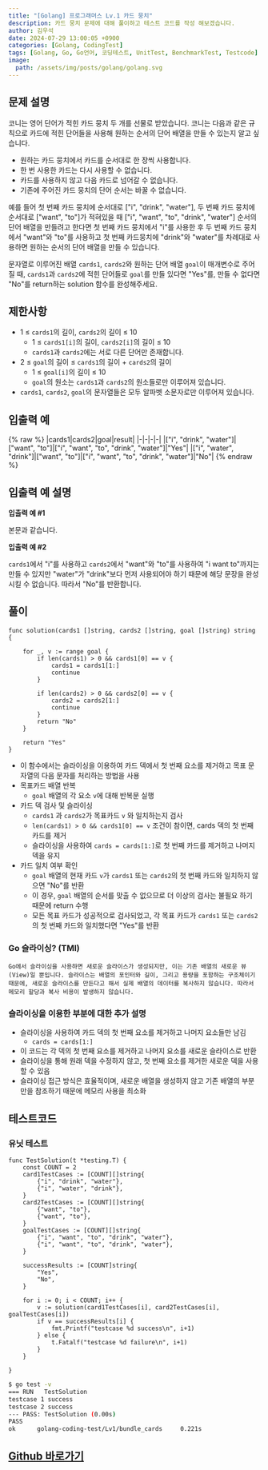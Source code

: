 ```yaml
---
title: "[Golang] 프로그래머스 Lv.1 카드 뭉치"
description: 카드 뭉치 문제에 대해 풀이하고 테스트 코드를 작성 해보겠습니다.
author: 김우석
date: 2024-07-29 13:00:05 +0900
categories: [Golang, CodingTest]
tags: [Golang, Go, Go언어, 코딩테스트, UnitTest, BenchmarkTest, Testcode]
image:
  path: /assets/img/posts/golang/golang.svg
---
```


## 문제 설명
코니는 영어 단어가 적힌 카드 뭉치 두 개를 선물로 받았습니다. 코니는 다음과 같은 규칙으로 카드에 적힌 단어들을 사용해 원하는 순서의 단어 배열을 만들 수 있는지 알고 싶습니다.

- 원하는 카드 뭉치에서 카드를 순서대로 한 장씩 사용합니다.
- 한 번 사용한 카드는 다시 사용할 수 없습니다.
- 카드를 사용하지 않고 다음 카드로 넘어갈 수 없습니다.
- 기존에 주어진 카드 뭉치의 단어 순서는 바꿀 수 없습니다.

예를 들어 첫 번째 카드 뭉치에 순서대로 ["i", "drink", "water"], 두 번째 카드 뭉치에 순서대로 ["want", "to"]가 적혀있을 때 ["i", "want", "to", "drink", "water"] 순서의 단어 배열을 만들려고 한다면 첫 번째 카드 뭉치에서 "i"를 사용한 후 두 번째 카드 뭉치에서 "want"와 "to"를 사용하고 첫 번째 카드뭉치에 "drink"와 "water"를 차례대로 사용하면 원하는 순서의 단어 배열을 만들 수 있습니다.

문자열로 이루어진 배열 `cards1`, `cards2`와 원하는 단어 배열 `goal`이 매개변수로 주어질 때, `cards1`과 `cards2`에 적힌 단어들로 `goal`를 만들 있다면 "Yes"를, 만들 수 없다면 "No"를 return하는 solution 함수를 완성해주세요.

## 제한사항
- 1 ≤ `cards1`의 길이, `cards2`의 길이 ≤ 10
	- 1 ≤ `cards1[i]`의 길이, `cards2[i]`의 길이 ≤ 10
	- `cards1`과 `cards2`에는 서로 다른 단어만 존재합니다.
- 2 ≤ `goal`의 길이 ≤ `cards1`의 길이 + `cards2`의 길이
	- 1 ≤ `goal[i]`의 길이 ≤ 10
	- `goal`의 원소는 `cards1`과 `cards2`의 원소들로만 이루어져 있습니다.
- `cards1`, `cards2`, `goal`의 문자열들은 모두 알파벳 소문자로만 이루어져 있습니다.

## 입출력 예
{% raw %}
|cards1|cards2|goal|result|
|-|-|-|-|
|["i", "drink", "water"]|["want", "to"]|["i", "want", "to", "drink", "water"]|"Yes"|
|["i", "water", "drink"]|["want", "to"]|["i", "want", "to", "drink", "water"]|"No"|
{% endraw %}

## 입출력 예 설명
**입출력 예 #1**

본문과 같습니다.

**입출력 예 #2**

`cards1`에서 "i"를 사용하고 `cards2`에서 "want"와 "to"를 사용하여 "i want to"까지는 만들 수 있지만 "water"가 "drink"보다 먼저 사용되어야 하기 때문에 해당 문장을 완성시킬 수 없습니다. 따라서 "No"를 반환합니다.

## 풀이 
```golang
func solution(cards1 []string, cards2 []string, goal []string) string {

	for _, v := range goal {
		if len(cards1) > 0 && cards1[0] == v {
			cards1 = cards1[1:]
			continue
		}

		if len(cards2) > 0 && cards2[0] == v {
			cards2 = cards2[1:]
			continue
		}
		return "No"
	}

	return "Yes"
}
```
- 이 함수에서는 슬라이싱을 이용하여 카드 덱에서 첫 번째 요소를 제거하고 목표 문자열의 다음 문자를 처리하는 방법을 사용
- 목표카드 배열 반복
	- `goal` 배열의 각 요소 `v`에 대해 반복문 실행
- 카드 덱 검사 및 슬라이싱
	- `cards1` 과 `cards2`가 목표카드 `v` 와 일치하는지 검사
	- `len(cards1) > 0 && cards1[0] == v` 조건이 참이면, cards 덱의 첫 번째 카드를 제거
	- 슬라이싱을 사용하여 `cards = cards[1:]`로 첫 번째 카드를 제거하고 나머지 덱을 유지
- 카드 일치 여부 확인
	- `goal` 배열의 현재 카드 `v`가 `cards1` 또는 `cards2`의 첫 번째 카드와 일치하지 않으면 "No"를 반환
	- 이 경우, `goal` 배열의 순서를 맞출 수 없으므로 더 이상의 검사는 불필요 하기 때문에 return 수행
	- 모든 목표 카드가 성공적으로 검사되었고, 각 목표 카드가 `cards1` 또는 
	`cards2`의 첫 번째 카드와 일치했다면 "Yes"를 반환

### Go 슬라이싱? (TMI)
```
Go에서 슬라이싱을 사용하면 새로운 슬라이스가 생성되지만, 이는 기존 배열의 새로운 뷰(View)일 뿐입니다. 슬라이스는 배열의 포인터와 길이, 그리고 용량을 포함하는 구조체이기 때문에, 새로운 슬라이스를 만든다고 해서 실제 배열의 데이터를 복사하지 않습니다. 따라서 메모리 할당과 복사 비용이 발생하지 않습니다.
```

### 슬라이싱을 이용한 부분에 대한 추가 설명
- 슬라이싱을 사용하여 카드 덱의 첫 번째 요소를 제거하고 나머지 요소들만 남김
	- `cards = cards[1:]`
- 이 코드는 각 덱의 첫 번째 요소를 제거하고 나머지 요소를 새로운 슬라이스로 반환
- 슬라이싱을 통해 원래 덱을 수정하지 않고, 첫 번째 요소를 제거한 새로운 덱을 사용할 수 있음
- 슬라이싱 접근 방식은 효율적이며, 새로운 배열을 생성하지 않고 기존 배열의 부분만을 참조하기 때문에 메모리 사용을 최소화




## 테스트코드
### 유닛 테스트
```golang
func TestSolution(t *testing.T) {
	const COUNT = 2
	card1TestCases := [COUNT][]string{
		{"i", "drink", "water"},
		{"i", "water", "drink"},
	}
	card2TestCases := [COUNT][]string{
		{"want", "to"},
		{"want", "to"},
	}
	goalTestCases := [COUNT][]string{
		{"i", "want", "to", "drink", "water"},
		{"i", "want", "to", "drink", "water"},
	}

	successResults := [COUNT]string{
		"Yes",
		"No",
	}

	for i := 0; i < COUNT; i++ {
		v := solution(card1TestCases[i], card2TestCases[i], goalTestCases[i])
		if v == successResults[i] {
			fmt.Printf("testcase %d success\n", i+1)
		} else {
			t.Fatalf("testcase %d failure\n", i+1)
		}
	}

}
```

```bash
$ go test -v
=== RUN   TestSolution
testcase 1 success
testcase 2 success
--- PASS: TestSolution (0.00s)
PASS
ok      golang-coding-test/Lv1/bundle_cards     0.221s
```

## [Github 바로가기](https://github.com/kr-goos/golang-coding-test/tree/master/programmers/Lv1/bundle_cards)
